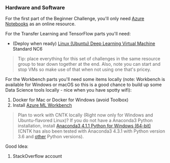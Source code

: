 ### Hardware and Software

For the first part of the Beginner Challenge, you'll only need [Azure Notebooks](https://notebooks.azure.com) as an online resource.

For the Transfer Learning and TensorFlow parts you'll need:

* (Deploy when ready) [Linux (Ubuntu) Deep Learning Virtual Machine](https://docs.microsoft.com/en-us/azure/machine-learning/data-science-virtual-machine/provision-deep-learning-dsvm) Standard NC6
> Tip: place everything for this set of challenges in the same resource group to tear down together at the end.  Also, note you can start and stop VMs so make use of that when not using one that's pricey.

For the Workbench parts you'll need some items locally (note:  Workbench is available for Windows or macOS so this is a good chance to build up some Data Science tools locally - nice when you have spotty wifi):

1. Docker for Mac or Docker for Windows (avoid Toolbox)
3. Install [Azure ML Workbench](https://docs.microsoft.com/en-us/azure/machine-learning/preview/)

> Plan to work with CNTK locally (Right now only for Windows and Ubuntu-flavored Linux)?  If you do not have a Anaconda3 Python installation, install [Anaconda3 4.1.1 Python for Windows (64-bit)](https://repo.continuum.io/archive/Anaconda3-4.1.1-Windows-x86_64.exe) (CNTK has also been tested with Anaconda3 4.3.1 with Python version 3.6 and [other](https://docs.microsoft.com/en-us/cognitive-toolkit/setup-windows-python?tabs=cntkpy22#installing-cntk-for-python-on-windows) Python versions).

Good Idea:

1. StackOverflow account

